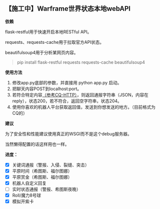 【施工中】Warframe世界状态本地webAPI
---
**依赖**

flask-restful用于快速开启本地RESTful API。

requests、requests-cache用于拉取官方API状态。

beautifulsoup4用于分析某网页内容。
> pip install flask-restful requests requests-cache beautifulsoup4

**使用方法**
1. 修改app.py底部的参数，并直接用 python app.py 启动。
2. 把聊天内容POST到localhost:port。
3. 若符合特定内容[（参考CQ-HTTP）](https://cqhttp.cc/docs/4.7/#/Post)，则返回通报字符串（JSON，内容在reply），状态200，若不符合，返回空字符串，状态204。
4. 使用你喜欢的机器人平台获取返回值，发送到你想发送的地方。（目前格式为CQ的）

**建议**

为了安全性和性能建议使用真正的WSGI而不是这个debug服务器。

当然懒得配置的话这样用也一样。

**进度：**
- [x] 关键词通报（警报、入侵、裂缝、突击）
- [x] 平原时间（希图斯、福尔图娜）
- [x] 平原赏金（希图斯、福尔图娜）
- [x] 机器人自定义回复
- [ ] 实时状态通报（警报、希图斯夜晚）
- [x] Roll/魔力8号球
- [x] 模拟开紫卡
